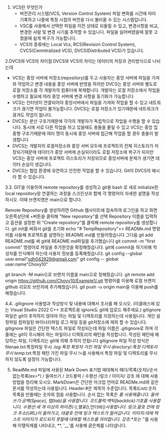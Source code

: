 1. VCS란 무엇인가
   * 버전관리 시스템(VCS, Version Control System) 파일 변화를 시간에 따라 기록하고 나중에 특정 시점의 버전을 다시 불러올 수 있는 시스템입니다.
   * VSC를 사용해서 선택한 파일을 이전 상태로 되돌릴 수 있고, 변경사항을 비교, 변경한 사람 및 변경 시기를 추적할 수 있습니다. 파일을 잃어버렸을때 잘못 고쳤을때 쉽게 복구가 가능합니다.
   * VCS의 종류에는 Local Vcs, RCS(Revision Control System), CVCS(Cenmtralized VCS), DVCS(Distributed VCS)가 있습니다.
  
2.DVCS와 VCS의 차이점
 DVCS와 VCS의 차이는 데이터의 저장과 관리방식으로 나뉘는데
  * VCS는 중앙 서버에 저장소(repository)를 두고 사용자는 중앙 서버에 파일을 가져와 작업하고 변경 내용을 중앙 서버에 반영을 하지만 DVCS는 중앙 서버와 별도로 로컬 저장소를 각 개발자의 컴퓨터에 복제합니다. 개발자는 로컬 저장소에서 작업을 수행하고 필요에 따라 중앙 서버에 변경 사항을 동기화가 가능합니다
  * VCS는 인터넷이 연결되어야 중앙서버에서 파일을 가져와 작업을 할 수 있고 네트워크가 끊기면 작업이 불가능합니다. DVCS는 로컬 저장소가 있기때문에 네트워크가 끊겨도 작업이 됩니다.
  * DVCS는 분산 구조기때문에 각각의 개발자가 독립적으로 작업을 수행을 할 수 있습니다. 동시에 서로 다른 작업을 하고 있을때도 충돌을 줄일 수 있고 VCS는 중앙 집중형 구조기때문에 여러 명이 동시에 중앙 서버에 접근해 작업을 할 경우 충돌이 발생합니다
  * DVCS는 개발자의 로컬저장소와 중앙 서버 모두에 프로젝트의 전체 히스토리가 저장되기때문에 데이터가 중앙 서버에 손실되더라도 로컬 저장소에 복구가 되지만 VCS는 중앙 서버에 프로젝트 히스토리가 저장되므로 중앙서버에 문제가 생기면 데이터 손실이 생깁니다.
  * DVCS는 협업 환경에 유연하고 안전한 작업을 할 수 있습니다. Git이 DVCS의 예시라 할 수 있습니다.

3.3. GIT을 이용하여 remote repository를 생성하고 git용 bash 로 새로 initialize한 local repository랑 연결하는 과정을 스크린샷과 함께 각 명령어의 자세한 설명을 작성하시오. 이때 브랜치명은 main으로 합니다.

Remote Repository를 생성하려면 Github 웹사이트에 접속하여 로그인을 하고
화면 오른쪽상단에 +버튼을 클릭해 "New repository"를 선택 Repository 이름을 입력하고 옵션을 설정한 뒤 "Create repository"를 클릭해 remote repository를 생성합니다.
git init를 써줘서 git을 초기화
echo "# TempRepository">> READMe.md 명령어를 사용해 프로젝트를 설명하는 README.md를 만들어줬습니다 그다음 git add README.md를 써 git에 README.md파일을 추가했습니다 git commit -m "first commit" 명령어로 파일을 추가한것을 확정해줬습니다. git에 commit을 하기위해 작성자를 인식해야 하는데 사용자 정보를 등록해줬습니다. git config --global user.email"sdh042829@gmail.com" git config -- global user.name"Chovy10"

git branch -M main으로 브랜치 이름을 main으로 정해줬습니다. git remote add origin https://github.com/Chovy10/Example1/.git 명령어를 이용해 로컬 브랜치 github 리모트 브런치에 추가해줬습니다. git push -u origin main을 이용해 push를 해줬습니다.


 4.4. .gitignore 사용법과 작성방식 및 내용에 대해서 조사를 해 오시오. (이클래스에 있는 Visual Studio 2022 C++ 프로젝트용 ignore도 git에 업로드 해주세요.)
 gitignore 파일은 git이 추적하지 않아야 하는 파일 및 디렉토리를 지정하는데 사용됩니다. 개인 설정파일 컴파일된 바이너리파일 로그 파일 등을 git저장소에 제외 할 수 있습니다. 
 gitignore 파일은 간단한 텍스트 파일로 작성되는데 파일 이름은 .gitignore로 하며 각 줄에는 git이 무시해야 하는 파일이나 디렉토리의 패턴을 작성합니다. 작성된 패턴에 해당하는 파일, 디렉토리는 git에 의해 추적이 안됩니다
 gitignore 파일 작성 방식은
 filenae.txt:특정파일 무시
 *.log:특정 확장자 가진 파일 무시
 directory/:특정 디렉토리 무시
 temp*.txt:특정 패턴 가진 파일 무시
 !<를 사용해서 특정 파일 및 디렉토리를 무시하지 않도록 설정이 가능합니다.

 5. ReadMe.md 파일에 사용된 Mark Down 표기법 에대해서 헤더/목록(숫자)/순서없는목록(ex>*) / 들여쓰기 / 코드블럭 / 수평선 /링크 / 이미지/ 강조 에 대해 사용 방법을 정리해 오시오.
MarkDown은 간단한 마크업 언어로 READMe.md와 같은 문서를 작성하는데 사용됩니다.
Header:#은 제목의 수준입니다.
목록(List):숫자 목록을 만들때는 숫자와 점을 사용합니다.
순서 없는 목록은 *를 사용해줍니다.
들여쓰기:공백(Space), 탭(tab)을 사용합니다.
코드블럭:백틱(backtick)기호를 사용합니다.
수평선:세 개 이상의 하이픈(-),별표(*),언더바(_)사용합니다.
링크:괄호 안에 링크 주소(URL)이 들어가고, 대괄호 안에 링크 텍스트가 들어갑니다.
이미지:대체 텍스트 이미지가 로드되지 못할때 대체할 텍스트를 의미합니다.
강조:*또는 '_'를 사용해 이탤릭체를 나타내고, **, '__'를 사용해 굵은체를 나타냅니다.



 



 




 

